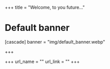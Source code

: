 +++
title = "Welcome, to you future..."
# Default banner
[cascade]
  banner = "img/default_banner.webp"
 
+++


+++
 url_name = ""
  url_link = ""
+++